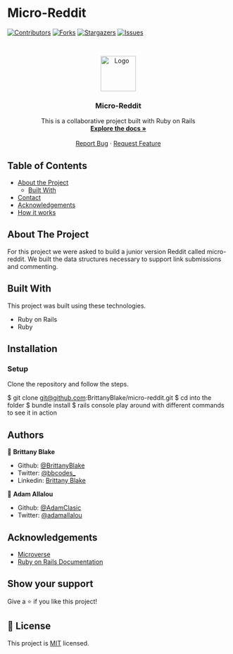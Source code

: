 # Micro-Reddit

<!--
*** Thanks for checking out this README Template. If you have a suggestion that would
*** make this better, please fork the repo and create a pull request or simply open
*** an issue with the tag "enhancement".
*** Thanks again! Now go create something AMAZING! :D
-->

<!-- PROJECT SHIELDS -->
<!--
*** I'm using markdown "reference style" links for readability.
*** Reference links are enclosed in brackets [ ] instead of parentheses ( ).
*** See the bottom of this document for the declaration of the reference variables
*** for contributors-url, forks-url, etc. This is an optional, concise syntax you may use.
*** https://www.markdownguide.org/basic-syntax/#reference-style-links
-->
[![Contributors][contributors-shield]][contributors-url]
[![Forks][forks-shield]][forks-url]
[![Stargazers][stars-shield]][stars-url]
[![Issues][issues-shield]][issues-url]

<!-- PROJECT LOGO -->
<br />
<p align="center">
  <a href="https://github.com/BrittanyBlake/micro-reddit">
    <img src="https://course_report_production.s3.amazonaws.com/rich/rich_files/rich_files/5726/s300/icon-white-on-murple-copy.png" alt="Logo" width="80" height="80">
  </a>

  <h3 align="center">Micro-Reddit</h3>

  <p align="center">
    This is a collaborative project built with Ruby on Rails
    <br />
    <a href="https://github.com/BrittanyBlake/micro-reddit"><strong>Explore the docs »</strong></a>
    <br />
    <br />
    <a href="https://github.com/BrittanyBlake/micro-reddit/issues">Report Bug</a>
    ·
    <a href="https://github.com/BrittanyBlake/micro-reddit/issues">Request Feature</a>
  </p>
</p>

<!-- TABLE OF CONTENTS -->
## Table of Contents

* [About the Project](#about-the-project)
  * [Built With](#built-with)
* [Contact](#Authors)
* [Acknowledgements](#acknowledgements)
* [How it works](#How-it-works)

<!-- ABOUT THE PROJECT -->
## About The Project

For this project we were asked to build a junior version Reddit called micro-reddit. We built the data structures necessary to support link submissions and commenting. 

<!-- BUILD WITH -->
## Built With
This project was built using these technologies.
* Ruby on Rails
* Ruby


<!-- ABOUT THE PROJECT -->
## Installation

### Setup

Clone the repository and follow the steps.

$ git clone git@github.com:BrittanyBlake/micro-reddit.git
$ cd into the folder
$ bundle install
$ rails console
play around with different commands to see it in action

<!-- CONTACT -->
## Authors

👤 **Brittany Blake**

- Github: [@BrittanyBlake](https://github.com/BrittanyBlake)
- Twitter: [@bbcodes_](https://twitter.com/bbcodes_)
- Linkedin: [Brittany Blake](https://www.linkedin.com/in/brittany-blake-843951109/)

👤 **Adam Allalou**

- Github: [@AdamClasic](https://github.com/AdamClasic)
- Twitter: [@adamallalou](https://twitter.com/adamallalou)

<!-- ACKNOWLEDGEMENTS -->
## Acknowledgements
* [Microverse](https://www.microverse.org/)
* [Ruby on Rails Documentation](https://api.rubyonrails.org)

## Show your support

Give a ⭐️ if you like this project!

<!-- MARKDOWN LINKS & IMAGES -->
<!-- https://www.markdownguide.org/basic-syntax/#reference-style-links -->
[contributors-shield]: https://img.shields.io/github/contributors/BrittanyBlake/micro-reddit.svg?style=flat-square
[contributors-url]: https://github.com/BrittanyBlake/micro-reddit/graphs/contributors
[forks-shield]: https://img.shields.io/github/forks/BrittanyBlake/micro-reddit.svg?style=flat-square
[forks-url]: https://github.com/BrittanyBlake/micro-reddit/network/members
[stars-shield]: https://img.shields.io/github/stars/BrittanyBlake/micro-reddit.svg?style=flat-square
[stars-url]: https://github.com/BrittanyBlake/micro-reddit/stargazers
[issues-shield]: https://img.shields.io/github/issues/BrittanyBlake/micro-reddit.svg?style=flat-square
[issues-url]: https://github.com/BrittanyBlake/micro-reddit/issues

## 📝 License

This project is [MIT](https://opensource.org/licenses/MIT) licensed.
